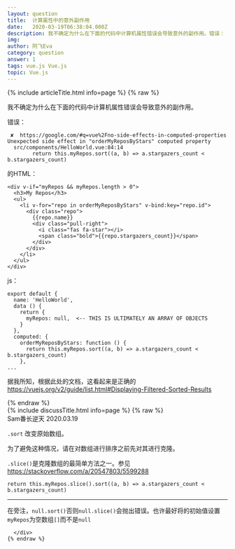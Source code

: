 ```yaml
---
layout: question
title:  计算属性中的意外副作用
date:   2020-03-19T06:38:04.000Z
description: 我不确定为什么在下面的代码中计算机属性错误会导致意外的副作用。错误： ✘  https //google.com/#q=vue%2Fno-side...
img: 
author: 阿飞Eva
category: question
answer: 1
tags: vue.js Vue.js
topic: Vue.js
---
```

<div class="article-root">
  <div class="article">
    {% include articleTitle.html info=page %}
    {% raw %}
    <div class="article-content"><p><font style="vertical-align: inherit;"><font style="vertical-align: inherit;">我不确定为什么在下面的代码中计算机属性错误会导致意外的副作用。</font></font></p>

<p><font style="vertical-align: inherit;"><font style="vertical-align: inherit;">错误：</font></font></p>

<pre><code> ✘  https://google.com/#q=vue%2Fno-side-effects-in-computed-properties  Unexpected side effect in "orderMyReposByStars" computed property            <font></font>
  src/components/HelloWorld.vue:84:14<font></font>
        return this.myRepos.sort((a, b) =&gt; a.stargazers_count &lt; b.stargazers_count)<font></font>
</code></pre>

<p><font style="vertical-align: inherit;"><font style="vertical-align: inherit;">的HTML：</font></font></p>

<pre><code>&lt;div v-if="myRepos &amp;&amp; myRepos.length &gt; 0"&gt;<font></font>
  &lt;h3&gt;My Repos&lt;/h3&gt;<font></font>
  &lt;ul&gt;<font></font>
    &lt;li v-for="repo in orderMyReposByStars" v-bind:key="repo.id"&gt;<font></font>
      &lt;div class="repo"&gt;<font></font>
        {{repo.name}}<font></font>
        &lt;div class="pull-right"&gt;<font></font>
          &lt;i class="fas fa-star"&gt;&lt;/i&gt;<font></font>
          &lt;span class="bold"&gt;{{repo.stargazers_count}}&lt;/span&gt;<font></font>
        &lt;/div&gt;<font></font>
      &lt;/div&gt;<font></font>
    &lt;/li&gt;<font></font>
  &lt;/ul&gt;<font></font>
&lt;/div&gt;<font></font>
</code></pre>

<p><font style="vertical-align: inherit;"><font style="vertical-align: inherit;">js：</font></font></p>

<pre><code>export default {<font></font>
  name: 'HelloWorld',<font></font>
  data () {<font></font>
    return {<font></font>
      myRepos: null,  &lt;-- THIS IS ULTIMATELY AN ARRAY OF OBJECTS<font></font>
    }<font></font>
  },<font></font>
  computed: {<font></font>
    orderMyReposByStars: function () {<font></font>
      return this.myRepos.sort((a, b) =&gt; a.stargazers_count &lt; b.stargazers_count)<font></font>
    },<font></font>
...<font></font>
</code></pre>

<p><font style="vertical-align: inherit;"><font style="vertical-align: inherit;">据我所知，根据此处的文档，这看起来是正确的</font></font><a href="https://vuejs.org/v2/guide/list.html#Displaying-Filtered-Sorted-Results" rel="noreferrer"><font style="vertical-align: inherit;"><font style="vertical-align: inherit;">https://vuejs.org/v2/guide/list.html#Displaying-Filtered-Sorted-Results</font></font></a></p></div>
    {% endraw %}
  </div>

  <div class="discuss-wrapper">
    {% include discussTitle.html info=page %}
    {% raw %}
    <div class="discuss-item">
        <div class="discuss-parent">
          <div class="discuss-meta">
            <span class="discuss-user">Sam番长逆天</span>
            <span class="discuss-time">2020.03.19</span>
          </div>
          <div class="discuss-comment"><p><code>.sort</code><font style="vertical-align: inherit;"><font style="vertical-align: inherit;"> 改变原始数组。</font></font></p>

<p><font style="vertical-align: inherit;"><font style="vertical-align: inherit;">为了避免这种情况，请在对数组进行排序之前先对其进行克隆。 </font></font></p>

<p><code>.slice()</code><font style="vertical-align: inherit;"><font style="vertical-align: inherit;">是克隆数组的最简单方法之一。</font><font style="vertical-align: inherit;">参见</font></font><a href="https://stackoverflow.com/a/20547803/5599288"><font style="vertical-align: inherit;"><font style="vertical-align: inherit;">https://stackoverflow.com/a/20547803/5599288</font></font></a></p>

<p><code>return this.myRepos.slice().sort((a, b) =&gt; a.stargazers_count &lt; b.stargazers_count)</code></p>

<hr>

<p><font style="vertical-align: inherit;"><font style="vertical-align: inherit;">在旁注，</font></font><code>null.sort()</code><font style="vertical-align: inherit;"><font style="vertical-align: inherit;">否则</font></font><code>null.slice()</code><font style="vertical-align: inherit;"><font style="vertical-align: inherit;">会抛出错误。</font><font style="vertical-align: inherit;">也许最好将的初始值设置</font></font><code>myRepos</code><font style="vertical-align: inherit;"><font style="vertical-align: inherit;">为空数组</font></font><code>[]</code><font style="vertical-align: inherit;"><font style="vertical-align: inherit;">而不是</font></font><code>null</code></p></div>
        </div>
        
      </div>
    {% endraw %}
  </div>
<div>
